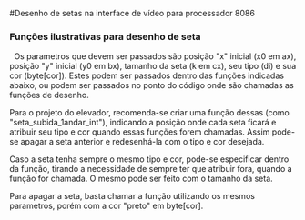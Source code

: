 #Desenho de setas na interface de vídeo para processador 8086

### Funções ilustrativas para desenho de seta
   Os parametros que devem ser passados são posição "x" inicial (x0 em ax),
posição "y" inicial (y0 em bx), tamanho da seta (k em cx), seu tipo (di) e
sua cor (byte[cor]). Estes podem ser passados dentro das funções indicadas 
abaixo, ou podem ser passados no ponto do código onde são chamadas as 
funções de desenho.
   
   Para o projeto do elevador, recomenda-se criar uma função dessas (como 
"seta_subida_1andar_int"), indicando a posição onde cada seta ficará e 
atribuir seu tipo e cor quando essas funções forem chamadas. Assim pode-se 
apagar a seta anterior e redesenhá-la com o tipo e cor desejada.
   
   Caso a seta tenha sempre o mesmo tipo e cor, pode-se especificar dentro
da função, tirando a necessidade de sempre ter que atribuir fora, quando a
função for chamada. O mesmo pode ser feito com o tamanho da seta.
   
   Para apagar a seta, basta chamar a função utilizando os mesmos parametros,
porém com a cor "preto" em byte[cor].
